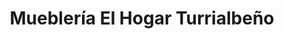 ---
title: "Mueblería El Hogar Turrialbeño"
url: /turrialba/muebleria-el-hogar-turrialbeno/
shop: Möbel
---